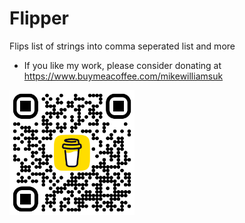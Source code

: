 # Flipper
Flips list of strings into comma seperated list and more

- If you like my work, please consider donating at https://www.buymeacoffee.com/mikewilliamsuk

<a href="https://www.buymeacoffee.com/mikewilliamsuk"><img src="https://github.com/MikeWilliams-UK/MikeWilliams-UK/blob/master/assets/BuyMeACoffee-QR.png" width=200 height=200 alt="Buy me a coffee" title="Buy me a coffee"></a>
